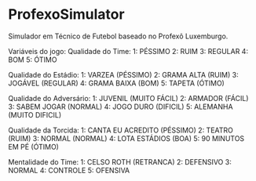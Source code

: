 # ProfexoSimulator
Simulador em Técnico de Futebol baseado no Profexô Luxemburgo.

Variáveis do jogo:
Qualidade do Time:
    1:  PÉSSIMO
    2:  RUIM
    3:  REGULAR
    4:  BOM
    5:  ÓTIMO
  
Qualidade do Estádio:
    1:  VARZEA (PÉSSIMO)
    2:  GRAMA ALTA (RUIM)
    3:  JOGÁVEL (REGULAR)
    4:  GRAMA BAIXA (BOM)
    5:  TAPETA (ÓTIMO)
    
Qualidade do Adversário:
    1:  JUVENIL (MUITO FÁCIL)
    2:  ARMADOR (FÁCIL)
    3:  SABEM JOGAR (NORMAL)
    4:  JOGO DURO (DIFICIL)
    5:  ALEMANHA (MUITO DIFICIL)
    
Qualidade da Torcida:
    1:  CANTA EU ACREDITO (PÉSSIMO)
    2:  TEATRO (RUIM)
    3:  NORMAL (NORMAL)
    4:  LOTA ESTÁDIOS (BOA)
    5:  90 MINUTOS EM PÉ (ÓTIMO)
    
Mentalidade do Time:
    1:  CELSO ROTH (RETRANCA)
    2:  DEFENSIVO
    3:  NORMAL
    4:  CONTROLE
    5:  OFENSIVA
